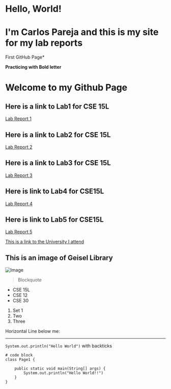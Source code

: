 # Hello, World!
# I'm Carlos Pareja and this is my site for my lab reports

First GitHub Page*



**Practicing with Bold letter**

# Welcome to my Github Page

## Here is a link to Lab1 for CSE 15L

[Lab Report 1](lab-report-1-week-2.html)

## Here is a link to Lab2 for CSE 15L
[Lab Report 2](lab-report-2-week-4.html)

## Here is a link to Lab3 for CSE 15L
[Lab Report 3](lab-report-3-week-6.html)

## Here is link to Lab4 for CSE15L
[Lab Report 4](lab-report-4-week-8.html)

## Here is link to Lab5 for CSE15L
[Lab Report 5](lab-report-5-week-10.html)




[This is a link to the University I attend](https://ucsd.edu)

## This is an image of Geisel Library
![Image](https://upload.wikimedia.org/wikipedia/commons/thumb/4/44/Geisel_Library%2C_UCSD.jpg/1920px-Geisel_Library%2C_UCSD.jpg)

> Blockquote

* CSE 15L
* CSE 12
* CSE 30


1. Set 1
2. Two
3. Three

Horizontal Line below me:

---

`System.out.println("Hello World")` with backticks

```
# code block
class Page1 {

    public static void main(String[] args) {
        System.out.println("Hello World!!")
    }
}

```

